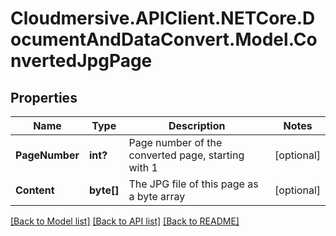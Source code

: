 # Cloudmersive.APIClient.NETCore.DocumentAndDataConvert.Model.ConvertedJpgPage
## Properties

Name | Type | Description | Notes
------------ | ------------- | ------------- | -------------
**PageNumber** | **int?** | Page number of the converted page, starting with 1 | [optional] 
**Content** | **byte[]** | The JPG file of this page as a byte array | [optional] 

[[Back to Model list]](../README.md#documentation-for-models) [[Back to API list]](../README.md#documentation-for-api-endpoints) [[Back to README]](../README.md)

